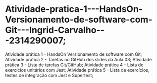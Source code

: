 # Atividade-pratica-1---HandsOn-Versionamento-de-software-com-Git---Ingrid-Carvalho---2314290007;
Atividade prática 1 - HandsOn Versionamento de software com Git;
Atividade prática 2 - Tarefas no GitHub dos slides da Aula 03;
Atividade prática 3 - Lista de tarefas Git/GitHub;
Atividade prática 4 - Lista de exercícios unitários com Jest;
Atividade prática 5 - Lista de exercícios, testes de integração com Jest e Supertest;
